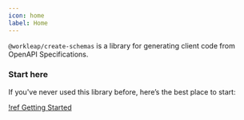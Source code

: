 ```yaml
---
icon: home
label: Home
---
```


`@workleap/create-schemas` is a library for generating client code from OpenAPI Specifications.

### Start here

If you've never used this library before, here’s the best place to start:

[!ref Getting Started](./getting-started)